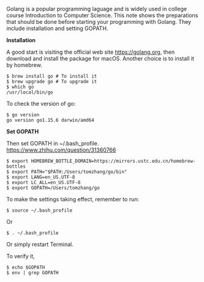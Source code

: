 Golang is a popular programming laguage and is widely used in college course Introduction to Computer Science. This note shows the preparations that should be done before starting your programming with Golang. They include installation and setting GOPATH.

**Installation**

A good start is visiting the official web site <https://golang.org>, then download and install the package for macOS. Another choice is to install it by homebrew.    

    $ brew install go # To install it 
    $ brew upgrade go # To upgrade it
    $ which go
    /usr/local/bin/go

To check the version of go:

    $ go version
    go version go1.15.6 darwin/amd64

**Set GOPATH**

Then set GOPATH in ~/.bash\_profile. 
https://www.zhihu.com/question/31360766
    
    $ export HOMEBREW_BOTTLE_DOMAIN=https://mirrors.ustc.edu.cn/homebrew-bottles
    $ export PATH="$PATH:/Users/tomzhang/go/bin"
    $ export LANG=en_US.UTF-8
    $ export LC_ALL=en_US.UTF-8
    $ export GOPATH=/Users/tomzhang/go

To make the settings taking effect, remember to run:

    $ source ~/.bash_profile

Or

    $ . ~/.bash_profile

Or simply restart Terminal.

To verify it,

    $ echo $GOPATH
    $ env | grep GOPATH

